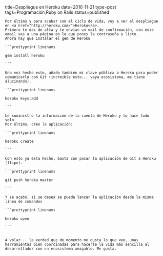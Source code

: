 title=Despliegue en Heroku
date=2010-11-21
type=post
tags=Programación,Ruby on Rails
status=published
~~~~~~
Por último y para acabar con el ciclo de vida, voy a ver el despliegue en <a href="http://heroku.com/">Heroku</a>.
Primero te das de alta y te envían un mail de confirmación, con este email vas a una página en la que pones la contraseña y listo.
Ahora hay que instalar el gem de Heroku

```prettyprint linenums

gem install heroku

```

Una vez hecho esto, añado también mi clave pública a Heroku para poder comunicarlo con Git (increible esto... vaya ecosistema, me tiene alucinando).

```prettyprint linenums

heroku keys:add

```

Le suministro la información de la cuenta de Heroku y lo hace todo solo.
Por último, creo la aplicación:

```prettyprint linenums

heroku create

```

Con esto ya esta hecho, basta con pasar la aplicación de Git a Heroku (flipo).

```prettyprint linenums

git push heroku master

```

Y se acabó, si se desea se puede lanzar la aplicación desde la misma línea de comandos

```prettyprint linenums

heroku open

```


A volar... la verdad que de momento me gusta lo que veo, unas herramientas bien coordinadas para hacerle la vida más sencilla al desarrollador con un ecosistema amigable. Me gusta.
